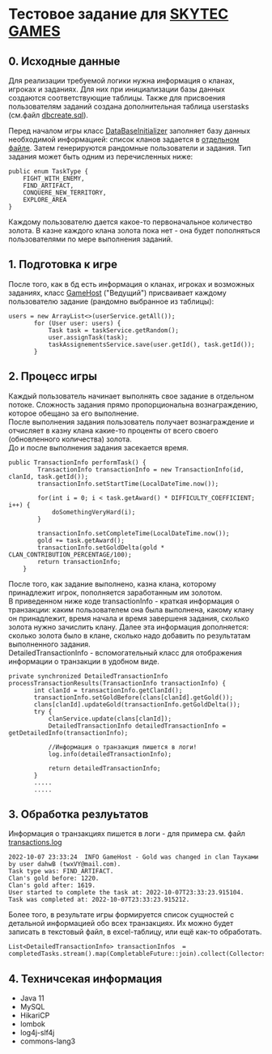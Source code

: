 # Тестовое задание для [SKYTEC GAMES](https://skytecgames.com/)

## 0. Исходные данные
Для реализации требуемой логики нужна информация о кланах, игроках и заданиях. Для них при инициализации базы данных создаются соответствующие таблицы. Также для присвоения пользователям заданий создана дополнительная таблица userstasks (см.файл [dbcreate.sql](https://github.com/OlesyaSokolova/GoldTransactions/blob/master/src/main/resources/dbcreate.sql)).

Перед началом игры класс [DataBaseInitializer](https://github.com/OlesyaSokolova/GoldTransactions/blob/master/src/main/java/com/skytecgames/testtask/sokolova/db/DataBaseInitializer.java) заполняет базу данных необходимой информацией: список кланов задается в [отдельном файле](https://github.com/OlesyaSokolova/GoldTransactions/blob/master/src/main/resources/clans.sql). Затем генерируются рандомные пользователи и задания. Тип задания может быть одним из перечисленных ниже:
```
public enum TaskType {
    FIGHT_WITH_ENEMY,
    FIND_ARTIFACT,
    CONQUERE_NEW_TERRITORY,
    EXPLORE_AREA
}
```

Каждому пользователю дается какое-то первоначальное количество золота. В казне каждого клана золота пока нет - она будет пополняться пользователями по мере выполнения заданий.


## 1. Подготовка к игре
После того, как в бд есть информация о кланах, игроках и возможных заданиях, класс [GameHost](https://github.com/OlesyaSokolova/GoldTransactions/blob/master/src/main/java/com/skytecgames/testtask/sokolova/GameHost.java) ("Ведущий")
 присваивает каждому пользователю задание (рандомно выбранное из таблицы):
 ```
 users = new ArrayList<>(userService.getAll());
        for (User user: users) {
            Task task = taskService.getRandom();
            user.assignTask(task);
            taskAssignementsService.save(user.getId(), task.getId());
        }
```
  
## 2. Процесс игры
Каждый пользователь начинает выполнять свое задание в отдельном потоке. Сложность задания прямо пропорциональна вознаграждению, которое обещано за его выполнение.  
После выполнения задания пользователь получает вознаграждение и отчисляет в казну клана какие-то проценты от всего своего (обновленного количества) золота.  
До и после выполнения задания засекается время.
```
public TransactionInfo performTask() {
        TransactionInfo transactionInfo = new TransactionInfo(id, clanId, task.getId());
        transactionInfo.setStartTime(LocalDateTime.now());

        for(int i = 0; i < task.getAward() * DIFFICULTY_COEFFICIENT; i++) {
            doSomethingVeryHard(i);
        }

        transactionInfo.setCompleteTime(LocalDateTime.now());
        gold += task.getAward();
        transactionInfo.setGoldDelta(gold * CLAN_CONTRIBUTION_PERCENTAGE/100);
        return transactionInfo;
    }
 ```
После того, как задание выполнено, казна клана, которому принадлежит игрок, пополняется заработанным им золотом.    
В приведенном ниже коде transactionInfo - краткая информация о транзакции: каким пользователем она была выполнена, какому клану он принадлежит, время начала и время завершеня задания, сколько золота нужно зачислить клану. Далее эта информация дополняется: сколько золота было в клане, сколько надо добавить по результатам выполненного задания.  
DetailedTransactionInfo - вспомогательный класс для отображения информации о транзакции в удобном виде.  

 ```
 private synchronized DetailedTransactionInfo processTransactionResults(TransactionInfo transactionInfo) {
        int clanId = transactionInfo.getClanId();
        transactionInfo.setGoldBefore(clans[clanId].getGold());
        clans[clanId].updateGold(transactionInfo.getGoldDelta());
        try {
            clanService.update(clans[clanId]);
            DetailedTransactionInfo detailedTransactionInfo = getDetailedInfo(transactionInfo);

            //Информация о транзакция пишется в логи!
            log.info(detailedTransactionInfo);
          
            return detailedTransactionInfo;   
        } 
        .....
        .....
 ```    
 ## 3. Обработка резлуьтатов
Информация о транзакциях пишется в логи - для примера см. файл [transactions.log](https://github.com/OlesyaSokolova/GoldTransactions/transactions.log)
```
2022-10-07 23:33:24  INFO GameHost - Gold was changed in clan Тауками by user dahwB (twxVY@mail.com).
Task type was: FIND_ARTIFACT.
Clan's gold before: 1220.
Clan's gold after: 1619.
User started to complete the task at: 2022-10-07T23:33:23.915104.
Task was completed at: 2022-10-07T23:33:23.915212.
```
Более того, в результате игры формируется список сущностей с детальной информацией обо всех транзакциях. Их можно будет записать в текстовый файл, в excel-таблицу, или ещё как-то обработать.
```
List<DetailedTransactionInfo> transactionInfos  = completedTasks.stream().map(CompletableFuture::join).collect(Collectors.toList());
```

## 4. Техничсекая информация
  - Java 11
  - MySQL
  - HikariCP
  - lombok
  - log4j-slf4j
  - commons-lang3
